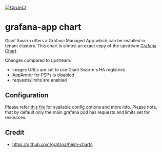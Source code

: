 [![CircleCI](https://circleci.com/gh/giantswarm/grafana-app.svg?style=shield)](https://circleci.com/gh/giantswarm/grafana-app)

# grafana-app chart

Giant Swarm offers a Grafana Managed App which can be installed in tenant clusters.
This chart is almost an exact copy of the upstream [Grafana Chart](https://github.com/grafana/helm-charts).

Changes compared to upstream:

- images URLs are set to use Giant Swarm's HA registries
- AppArmor for PSPs is disabled
- requests/limits are enabled

## Configuration

Please refer [this file](helm/grafana/Chart.yaml) for available config options and more info.
Please note, that by default only the main grafana pod has requests and limits set for resources.

## Credit

- <https://github.com/grafana/helm-charts>
